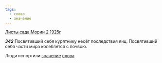 ```yaml
---
tags:
  - слово
  - значение
---
```


[Листы сада Мории 2 1925г](https://127.0.0.1:4002/agni/1925)

___342___
Посвятивший себя курятнику несёт последствия яиц. Посвятивший себя части мира колеблется с почвою.   

Люди испортили [значение](../../../tags/#значение) [слова](../../../tags/#слово) 